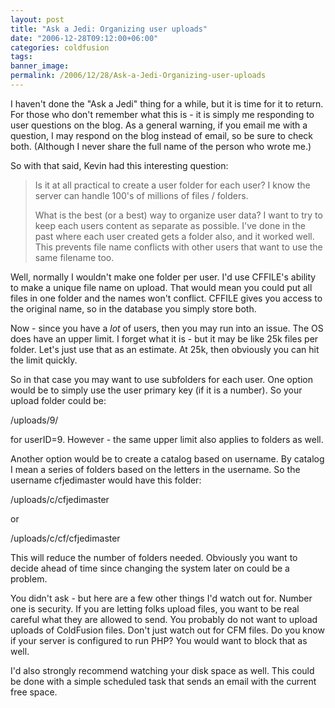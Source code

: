 ```yaml
---
layout: post
title: "Ask a Jedi: Organizing user uploads"
date: "2006-12-28T09:12:00+06:00"
categories: coldfusion 
tags: 
banner_image: 
permalink: /2006/12/28/Ask-a-Jedi-Organizing-user-uploads
---
```


I haven't done the "Ask a Jedi" thing for a while, but it is time for it to return. For those who don't remember what this is - it is simply me responding to user questions on the blog. As a general warning, if you email me with a question, I may respond on the blog instead of email, so be sure to check both. (Although I never share the full name of the person who wrote me.)

So with that said, Kevin had this interesting question:

<blockquote>
Is it at all practical to create a user folder for each user? I know the server can handle 100's of millions of files / folders. 

What is the best (or a best) way to organize user data? I want to try to keep each users content as separate as
possible. I've done in the past where each user created gets a folder also, and it worked well. This prevents file name conflicts with other users that want to use the same filename too.
</blockquote>
<!--more-->
Well, normally I wouldn't make one folder per user. I'd use CFFILE's ability to make a unique file name on upload. That would mean you could put all files in one folder and the names won't conflict. CFFILE gives you access to the original name, so in the database you simply store both.

Now - since you have a <i>lot</i> of users, then you may run into an issue. The OS does have an upper limit. I forget what it is - but it may be like 25k files per folder. Let's just use that as an estimate. At 25k, then obviously you can hit the limit quickly.

So in that case you may want to use subfolders for each user. One option would be to simply use the user primary key (if it is a number). So your upload folder could be:

/uploads/9/

for userID=9. However - the same upper limit also applies to folders as well. 

Another option would be to create a catalog based on username. By catalog I mean a series of folders based on the letters in the username. So the username cfjedimaster would have this folder:

/uploads/c/cfjedimaster

or

/uploads/c/cf/cfjedimaster

This will reduce the number of folders needed. Obviously you want to decide ahead of time since changing the system later on could be a problem.

You didn't ask - but here are a few other things I'd watch out for. Number one is security. If you are letting folks upload files, you want to be real careful what they are allowed to send. You probably do not want to upload uploads of ColdFusion files. Don't just watch out for CFM files. Do you know if your server is configured to run PHP? You would want to block that as well.

I'd also strongly recommend watching your disk space as well. This could be done with a simple scheduled task that sends an email with the current free space.